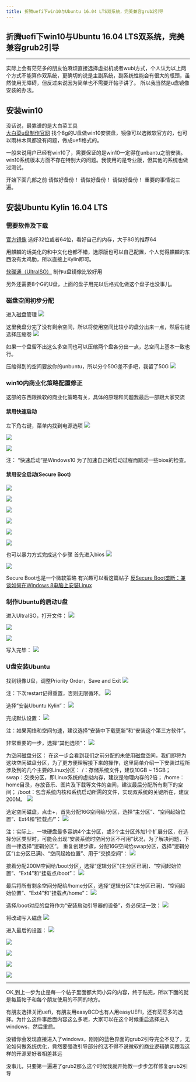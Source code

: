 ```yaml
---
title: 折腾uefi下win10与Ubuntu 16.04 LTS双系统，完美兼容grub2引导
---
```



## 折腾uefi下win10与Ubuntu 16.04 LTS双系统，完美兼容grub2引导

---

<!-- more -->
实际上会有茫茫多的朋友怕麻烦直接选择虚拟机或者wubi方式，个人认为以上两个方式不能算作双系统，更确切的说是主副系统，副系统性能会有很大的瓶颈，虽然使用无障碍，但反过来说因为简单也不需要开帖子讲了。
所以我当然是u盘镜像安装的办法。

## 安装win10
没话说，最靠谱的是大白菜工具  
[大白菜u盘制作官网](http://bd.dabaicaipe.cn/)
找个8g的U盘做win10安装盘，镜像可以选微软官方的，也可以雨林木风都没有问题，做成uefi格式的。

一般来说用户已经有win10了，需要保证的是win10一定得在unbantu之前安装。
win10系统版本方面不存在特别大的问题。我使用的是专业版，但其他的系统也做过测试。

开始下面几部之前
请做好备份！
请做好备份！
请做好备份！
重要的事情说三遍。

## 安装Ubuntu Kylin 16.04 LTS

### 需要软件及下载
[官方镜像](http://cn.ubuntu.com/download/)
选好32位或者64位，看好自己的内存，大于8G的推荐64

用麒麟的话美化的和中文化也都不错，选原版也可以自己配置，个人觉得麒麟的东西没有太鸡肋，所以直接上Kylin即可。

[软碟通（UltraISO）](https://cn.ultraiso.net/xiazai.html)
制作u盘镜像比较好用

另外还需要8个G的U盘，上面的盘子用完以后格式化做这个盘子也没事儿。

### 磁盘空间初步分配

进入磁盘管理
![](http://upload-images.jianshu.io/upload_images/671333-dc6d1df4a0cdeeb9.PNG?imageMogr2/auto-orient/strip%7CimageView2/2/w/1240)

这里我盘分完了没有剩余空间，所以将使用空间比较小的盘分出来一点，然后右键选择压缩卷
![](http://upload-images.jianshu.io/upload_images/671333-62656bf485dfa53b.PNG?imageMogr2/auto-orient/strip%7CimageView2/2/w/1240)

如果一个盘留不出这么多空间也可以压缩两个盘各分出一点，总空间上基本一致也行。

压缩得到的空间要放你的unbuntu，所以分个50G差不多吧，我留了50G
![](http://upload-images.jianshu.io/upload_images/671333-774209de6270a208.PNG?imageMogr2/auto-orient/strip%7CimageView2/2/w/1240)

### win10内商业化策略配置修正
这部的东西跟微软的商业化策略有关，具体的原理和问题我最后一部跟大家交流

#### 禁用快速启动
左下角右键，菜单内找到电源选项
![](http://upload-images.jianshu.io/upload_images/671333-837bb5e8df95cfa7.PNG?imageMogr2/auto-orient/strip%7CimageView2/2/w/1240)

![](http://upload-images.jianshu.io/upload_images/671333-a2f098c304adf7a3.PNG?imageMogr2/auto-orient/strip%7CimageView2/2/w/1240)

![](http://upload-images.jianshu.io/upload_images/671333-d8c1eddc38c86f02.PNG?imageMogr2/auto-orient/strip%7CimageView2/2/w/1240)

注： “快速启动”是Windows10 为了加速自己的启动过程而跳过一些bios的检查。

#### 禁用安全启动(Secure Boot)
![](http://upload-images.jianshu.io/upload_images/671333-9ad9e1bbe89a46b9.PNG?imageMogr2/auto-orient/strip%7CimageView2/2/w/1240)

![](http://upload-images.jianshu.io/upload_images/671333-f6d30476f9890b87.PNG?imageMogr2/auto-orient/strip%7CimageView2/2/w/1240)

![](http://upload-images.jianshu.io/upload_images/671333-a4c2b221482662ce.jpg?imageMogr2/auto-orient/strip%7CimageView2/2/w/1240)

![](http://upload-images.jianshu.io/upload_images/671333-79c14596b8e2ff01.jpg?imageMogr2/auto-orient/strip%7CimageView2/2/w/1240)

![](http://upload-images.jianshu.io/upload_images/671333-8744a1856b523ffb.jpg?imageMogr2/auto-orient/strip%7CimageView2/2/w/1240)

![](http://upload-images.jianshu.io/upload_images/671333-1e32fb618b44052d.jpg?imageMogr2/auto-orient/strip%7CimageView2/2/w/1240)

也可以暴力方式完成这个步骤
首先进入bios
![](http://upload-images.jianshu.io/upload_images/671333-dc6247170f77acb5.jpg?imageMogr2/auto-orient/strip%7CimageView2/2/w/1240)

![](http://upload-images.jianshu.io/upload_images/671333-c55a0714e274bc38.jpg?imageMogr2/auto-orient/strip%7CimageView2/2/w/1240)

Secure Boot也是一个微软策略
有兴趣可以看这篇帖子
[反Secure Boot垄断：兼谈如何在Windows 8电脑上安装Linux](http://www.ruanyifeng.com/blog/2013/01/secure_boot.html)

### 制作Ubuntu的启动U盘

进入UltraISO，打开文件：
![](http://upload-images.jianshu.io/upload_images/671333-e92ae2799befcd4d.png?imageMogr2/auto-orient/strip%7CimageView2/2/w/1240)

![](http://upload-images.jianshu.io/upload_images/671333-b48b97bc234b3d9a.png?imageMogr2/auto-orient/strip%7CimageView2/2/w/1240)

![](http://upload-images.jianshu.io/upload_images/671333-eb7ee3645028df4f.png?imageMogr2/auto-orient/strip%7CimageView2/2/w/1240)

写入完毕：
![](http://upload-images.jianshu.io/upload_images/671333-0632d96cf8a98934.png?imageMogr2/auto-orient/strip%7CimageView2/2/w/1240)

### U盘安装Ubuntu
找到镜像U盘，调整Priority Order，Save and Exit
![](http://upload-images.jianshu.io/upload_images/671333-52245da80b6a24fe.jpg?imageMogr2/auto-orient/strip%7CimageView2/2/w/1240)

注：下次restart记得重置，否则无限循环。
![](http://upload-images.jianshu.io/upload_images/671333-b2c03e24a877eb5b.jpg?imageMogr2/auto-orient/strip%7CimageView2/2/w/1240)

选择“安装Ubuntu Kylin”：
![](http://upload-images.jianshu.io/upload_images/671333-930c13649fd95892.jpg?imageMogr2/auto-orient/strip%7CimageView2/2/w/1240)

完成默认设置：
![](http://upload-images.jianshu.io/upload_images/671333-316c38f12e231f9c.jpg?imageMogr2/auto-orient/strip%7CimageView2/2/w/1240)

注：如果网络和空间匀速，建议选择“安装中下载更新”和“安装这个第三方软件”。

非常重要的一步，选择“其他选项”：
![](http://upload-images.jianshu.io/upload_images/671333-7f565024748264af.jpg?imageMogr2/auto-orient/strip%7CimageView2/2/w/1240)

为空闲磁盘分区：
在这一步会看到我们之前分配的未使用磁盘空间，我们即将为这块空闲磁盘分区，为了更方便理解接下来的操作，这里简单介绍一下安装过程所涉及到的几个主要的Linux分区：
/：存储系统文件，建议10GB ~ 15GB；
swap：交换分区，即Linux系统的虚拟内存，建议是物理内存的2倍；
/home：home目录，存放音乐、图片及下载等文件的空间，建议最后分配所有剩下的空间；
/boot：包含系统内核和系统启动所需的文件，实现双系统的关键所在，建议200M。
![](http://upload-images.jianshu.io/upload_images/671333-efa9c15dce9a2366.jpg?imageMogr2/auto-orient/strip%7CimageView2/2/w/1240)

选定空闲磁盘，点击+，首先分配16G空间给/分区，选择“主分区”、“空间起始位置”、Ext4和“挂载点/”：
![](http://upload-images.jianshu.io/upload_images/671333-b66a114eca0c8aee.jpg?imageMogr2/auto-orient/strip%7CimageView2/2/w/1240)

注：实际上，一块硬盘最多容纳4个主分区，或3个主分区外加1个扩展分区，在选择分区类型时，可能会出现“安装系统时空闲分区不可用”状况，为了解决问题，下面一律选择“逻辑分区”。
重复创建步骤，分配16G空间给swap分区，选择“逻辑分区”(主分区已满)、“空间起始位置”、用于“交换空间”：
![](http://upload-images.jianshu.io/upload_images/671333-8e62830d2d99a979.jpg?imageMogr2/auto-orient/strip%7CimageView2/2/w/1240)

接着分配200M空间给/boot分区，选择“逻辑分区”(主分区已满)、“空间起始位置”、“Ext4”和“挂载点/boot”：
![](http://upload-images.jianshu.io/upload_images/671333-3245cb65c8097b19.jpg?imageMogr2/auto-orient/strip%7CimageView2/2/w/1240)

最后将所有剩余空间分配给/home分区，选择“逻辑分区”(主分区已满)、“空间起始位置”、“Ext4”和“挂载点/home”：
![](http://upload-images.jianshu.io/upload_images/671333-c70f4de86b3d6db5.jpg?imageMogr2/auto-orient/strip%7CimageView2/2/w/1240)

选择/boot对应的盘符作为“安装启动引导器的设备”，务必保证一致：
![](http://upload-images.jianshu.io/upload_images/671333-f4cecdad1256398f.jpg?imageMogr2/auto-orient/strip%7CimageView2/2/w/1240)

将改动写入磁盘
![](http://upload-images.jianshu.io/upload_images/671333-e60e325a26327ab6.jpg?imageMogr2/auto-orient/strip%7CimageView2/2/w/1240)

进入最后的设置：
![](http://upload-images.jianshu.io/upload_images/671333-611c071e24380048.jpg?imageMogr2/auto-orient/strip%7CimageView2/2/w/1240)

![](http://upload-images.jianshu.io/upload_images/671333-cc8b9e0e50fefef9.jpg?imageMogr2/auto-orient/strip%7CimageView2/2/w/1240)

![](http://upload-images.jianshu.io/upload_images/671333-159aa5ed54bb2977.jpg?imageMogr2/auto-orient/strip%7CimageView2/2/w/1240)

![](http://upload-images.jianshu.io/upload_images/671333-abe8611d11530843.jpg?imageMogr2/auto-orient/strip%7CimageView2/2/w/1240)

![](http://upload-images.jianshu.io/upload_images/671333-0829a0d732bb9991.jpg?imageMogr2/auto-orient/strip%7CimageView2/2/w/1240)

---


OK,到上一步为止是每一个帖子里面都大同小异的内容，终于贴完，所以下面的就是每篇帖子和每个朋友使用的不同的地方。

有朋友选择关闭uefi，有朋友用easyBCD也有人用easyUEFI，还有茫茫多的选择。为什么这件事后面内容这么多呢，大家可以在这个时候重启选择进入windows，然后重启。

没错你会发现直接进入了windows，刚刚的蓝色界面的grub2引导完全不见了，无论如何做系统优化，竟然要强改引导部分的活不得不说微软的商业逻辑确实跟我这样的开源爱好者相差甚远

没事儿，只要第一遍进了grub2那么这个时候我就开始教一步步怎样修复grub2引导












